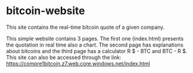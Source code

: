 # bitcoin-website
This site contains the real-time bitcoin quote of a given company.

This simple website contains 3 pages. The first one (index.html) presents the quotation in real time also a chart. The second page has explanations about bitcoins and the third page has a calculator R $ - BTC and BTC - R $.
This site can also be accessed through the link: https://compre1bitcoin.z7.web.core.windows.net/index.html
